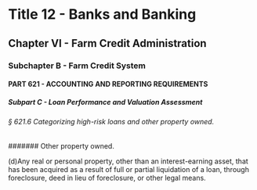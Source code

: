 
# Title 12 - Banks and Banking
## Chapter VI - Farm Credit Administration
### Subchapter B - Farm Credit System
#### PART 621 - ACCOUNTING AND REPORTING REQUIREMENTS
##### Subpart C - Loan Performance and Valuation Assessment
###### § 621.6 Categorizing high-risk loans and other property owned.
####### Other property owned.

(d)Any real or personal property, other than an interest-earning asset, that has been acquired as a result of full or partial liquidation of a loan, through foreclosure, deed in lieu of foreclosure, or other legal means.
